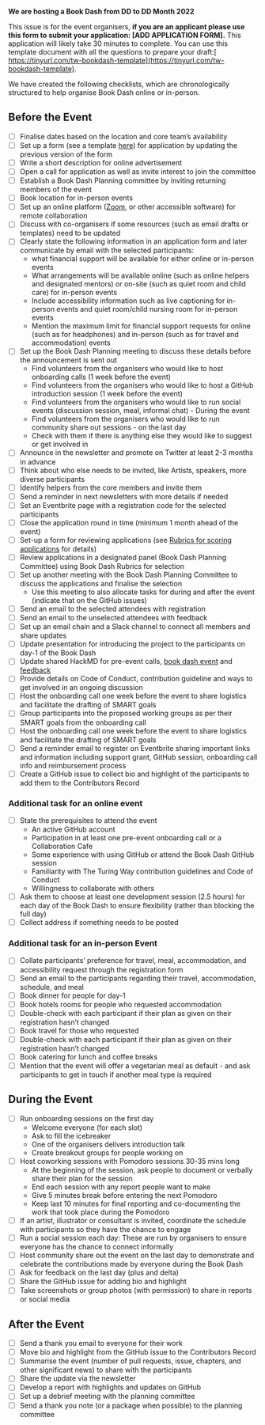 **We are hosting a Book Dash from DD to DD Month 2022**

This issue is for the event organisers, **if you are an applicant please use this form to submit your application: [ADD APPLICATION FORM].** This application will likely take 30 minutes to complete. You can use this template document with all the questions to prepare your draft:[ https://tinyurl.com/tw-bookdash-template](https://tinyurl.com/tw-bookdash-template).

We have created the following checklists, which are chronologically structured to help organise Book Dash online or in-person.

## Before the Event

- [ ] Finalise dates based on the location and core team’s availability
- [ ] Set up a form (see a template [here](https://book.the-turing-way.org/community-handbook/bookdash/bookdash-selection.html#ch-bookdash-application-additional-materials)) for application by updating the previous version of the form
- [ ] Write a short description for online advertisement
- [ ] Open a call for application as well as invite interest to join the committee
- [ ] Establish a Book Dash Planning committee by inviting returning members of the event
- [ ] Book location for in-person events
- [ ] Set up an online platform ([Zoom](https://zoom.us/), or other accessible software) for remote collaboration
- [ ] Discuss with co-organisers if some resources (such as email drafts or templates) need to be updated
- [ ] Clearly state the following information in an application form and later communicate by email with the selected participants:
  -   what financial support will be available for either online or in-person events
  -  What arrangements will be available online (such as online helpers and designated mentors) or on-site (such as quiet room and child care) for in-person events
  -  Include accessibility information such as live captioning for in-person events and quiet room/child nursing room for in-person events
  - Mention the maximum limit for financial support requests for online (such as for headphones) and in-person (such as for travel and accommodation) events
- [ ] Set up the Book Dash Planning meeting to discuss these details before the announcement is sent out
  -  Find volunteers from the organisers who would like to host onboarding calls (1 week before the event)
  -  Find volunteers from the organisers who would like to host a GitHub introduction session (1 week before the event)
  - Find volunteers from the organisers who would like to run social events (discussion session, meal, informal chat) - During the event
  - Find volunteers from the organisers who would like to run community share out sessions - on the last day
  - Check with them if there is anything else they would like to suggest or get involved in
- [ ] Announce in the newsletter and promote on Twitter at least 2-3 months in advance
- [ ] Think about who else needs to be invited, like Artists, speakers, more diverse participants
- [ ] Identify helpers from the core members and invite them
- [ ] Send a reminder in next newsletters with more details if needed
- [ ] Set an Eventbrite page with a registration code for the selected participants
- [ ] Close the application round in time (minimum 1 month ahead of the event)
- [ ] Set-up a form for reviewing applications (see [Rubrics for scoring applications](https://book.the-turing-way.org/community-handbook/bookdash/bookdash-application.html#ch-bookdash-application-rubrics) for details)
- [ ] Review applications in a designated panel (Book Dash Planning Committee) using Book Dash Rubrics for selection
- [ ] Set up another meeting with the Book Dash Planning Committee to discuss the applications and finalise the selection
  - Use this meeting to also allocate tasks for during and after the event (indicate that on the GitHub issues)
- [ ] Send an email to the selected attendees with registration
- [ ] Send an email to the unselected attendees with feedback
- [ ] Set up an email chain and a Slack channel to connect all members and share updates
- [ ] Update presentation for introducing the project to the participants on day-1 of the Book Dash
- [ ] Update shared HackMD for pre-event calls<ch-template-bookdash-precall>, [book dash event](https://book.the-turing-way.org/community-handbook/templates/template-bookdash-notes.html#ch-template-bookdash-notes) and [feedback](https://book.the-turing-way.org/community-handbook/templates/template-bookdash-feedback.html#ch-template-bookdash-feedback)
- [ ] Provide details on Code of Conduct, contribution guideline and ways to get involved in an ongoing discussion
- [ ] Host the onboarding call one week before the event to share logistics and facilitate the drafting of SMART goals
- [ ] Group participants into the proposed working groups as per their SMART goals from the onboarding call
- [ ] Host the onboarding call one week before the event to share logistics and facilitate the drafting of SMART goals
- [ ] Send a reminder email to register on Eventbrite sharing important links and information including support grant, GitHub session, onboarding call info and reimbursement process
- [ ] Create a GitHub issue to collect bio and highlight of the participants to add them to the Contributors Record

### Additional task for an online event
- [ ] State the prerequisites to attend the event
  - An active GitHub account
  - Participation in at least one pre-event onboarding call or a Collaboration Cafe
  - Some experience with using GitHub or attend the Book Dash GitHub session
  - Familiarity with The Turing Way contribution guidelines and Code of Conduct
  -  Willingness to collaborate with others
- [ ] Ask them to choose at least one development session (2.5 hours) for each day of the Book Dash to ensure flexibility (rather than blocking the full day)
- [ ] Collect address if something needs to be posted

### Additional task for an in-person Event
- [ ] Collate participants’ preference for travel, meal, accommodation, and accessibility request through the registration form
- [ ] Send an email to the participants regarding their travel, accommodation, schedule, and meal
- [ ] Book dinner for people for day-1
- [ ] Book hotels rooms for people who requested accommodation
- [ ] Double-check with each participant if their plan as given on their registration hasn’t changed
- [ ] Book travel for those who requested
- [ ] Double-check with each participant if their plan as given on their registration hasn’t changed
- [ ] Book catering for lunch and coffee breaks
- [ ] Mention that the event will offer a vegetarian meal as default - and ask participants to get in touch if another meal type is required

## During the Event
-  [ ] Run onboarding sessions on the first day
  - Welcome everyone (for each slot)
  - Ask to fill the icebreaker
  - One of the organisers delivers introduction talk
  -  Create breakout groups for people working on
-  [ ] Host coworking sessions with Pomodoro sessions 30-35 mins long
  -  At the beginning of the session, ask people to document or verbally share their plan for the session
  - End each session with any report people want to make
  - Give 5 minutes break before entering the next Pomodoro
  -  Keep last 10 minutes for final reporting and co-documenting the work that took place during the Pomodoro
- [ ] If an artist, illustrator or consultant is invited, coordinate the schedule with participants so they have the chance to engage
- [ ] Run a social session each day: These are run by organisers to ensure everyone has the chance to connect informally
- [ ] Host community share out the event on the last day to demonstrate and celebrate the contributions made by everyone during the Book Dash
- [ ] Ask for feedback on the last day (plus and delta)
- [ ] Share the GitHub issue for adding bio and highlight
- [ ] Take screenshots or group photos (with permission) to share in reports or social media

## After the Event
- [ ] Send a thank you email to everyone for their work
- [ ] Move bio and highlight from the GitHub issue to the Contributors Record
- [ ] Summarise the event (number of pull requests, issue, chapters, and other significant news) to share with the participants
- [ ] Share the update via the newsletter
- [ ] Develop a report with highlights and updates on GitHub
- [ ] Set up a debrief meeting with the planning committee
- [ ] Send a thank you note (or a package when possible) to the planning committee

